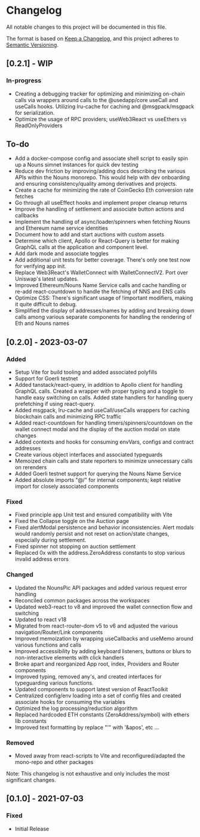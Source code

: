 # Changelog

All notable changes to this project will be documented in this file.

The format is based on [Keep a Changelog](https://keepachangelog.com/en/1.0.0/),
and this project adheres to [Semantic Versioning](https://semver.org/spec/v2.0.0.html).

## [0.2.1] - WIP
### In-progress
- Creating a debugging tracker for optimizing and minimizing on-chain calls via wrappers around calls to the @usedapp/core useCall and useCalls hooks. Utilizing lru-cache for caching and @msgpack/msgpack for serialization.
- Optimize the usage of RPC providers; useWeb3React vs useEthers vs ReadOnlyProviders

## To-do
- Add a docker-compose config and associate shell script to easily spin up a Nouns simnet instances for quick dev testing
- Reduce dev friction by improving/adding docs describing the various APIs within the Nouns monorepo. This would help with dev onboarding and ensuring consistency/quality among derivatives and projects. 
- Create a cache for minimizing the rate of CoinGecko Eth conversion rate fetches
- Go through all useEffect hooks and implement proper cleanup returns
- Improve the handling of settlement and associate button actions and callbacks
- Implement the handling of async/loader/spinners when fetching Nouns and Ethereum name service identities 
- Document how to add and start auctions with custom assets
- Determine which client, Apollo or React-Query is better for making GraphQL calls at the application and component level.
- Add dark mode and associate toggles
- Add additional unit tests for better coverage. There's only one test now for verifying app init.
- Replace Web3React's WalletConnect with WalletConnectV2. Port over Uniswap's latest updates.
- Improved Ethereum/Nouns Name Service calls and cache handling or re-add react-countdown to handle the fetching of NNS and ENS calls
- Optimize CSS: There's significant usage of !important modifiers, making it quite difficult to debug.
- Simplified the display of addresses/names by adding and breaking down calls among various separate components for handling the rendering of Eth and Nouns names


## [0.2.0] - 2023-03-07
### Added
- Setup Vite for build tooling and added associated polyfills
- Support for Goerli testnet
- Added tanstack/react-query, in addition to Apollo client for handling GraphQL calls. Created a wrapper with proper typing and a toggle to handle easy switching on calls. Added state handlers for handling query prefetching if using react-query.
- Added msgpack, lru-cache and useCall/useCalls wrappers for caching blockchain calls and minimizing RPC traffic
- Added react-countdown for handling timers/spinners/countdown on the wallet connect modal and the display of the auction modal on state changes
- Added contexts and hooks for consuming envVars, configs and contract addresses
- Create various object interfaces and associated typeguards 
- Memoized chain calls and state reporters to minimize unnecessary calls on rerenders
- Added Goerli testnet support for querying the Nouns Name Service
- Added absolute imports "@/" for internal components; kept relative import for closely associated components

### Fixed
- Fixed principle app Unit test and ensured compatibility with Vite
- Fixed the Collapse toggle on the Auction page
- Fixed alertModal persistence and behavior inconsistencies. Alert modals would randomly persist and not reset on action/state changes, especially during settlement.
- Fixed spinner not stopping on auction settlement
- Replaced 0x with the address.ZeroAddress constants to stop various invalid address errors

### Changed
- Updated the NounsPic API packages and added various request error handling
- Reconciled common packages across the workspaces
- Updated web3-react to v8 and improved the wallet connection flow and switching
- Updated to react v18
- Migrated from react-router-dom v5 to v6 and adjusted the various navigation/Router/Link components
- Improved memoization by wrapping useCallbacks and useMemo around various functions and calls
- Improved accessibility by adding keyboard listeners, buttons or blurs to non-interactive elements with click handlers
- Broke apart and reorganized App root, index, Providers and Router components
- Improved typing, removed any's, and created interfaces for typeguarding various functions.
- Updated components to support latest version of ReactToolkit
- Centralized config/env loading into a set of config files and created associate hooks for consuming the variables
- Optimized the log processing/reduction algorithm
- Replaced hardcoded ETH constants (ZeroAddress/symbol) with ethers lib constants
- Improved text formatting by replace "'" with '&apos', etc ...

### Removed
- Moved away from react-scripts to Vite and reconfigured/adapted the mono-repo and other packages

Note: This changelog is not exhaustive and only includes the most significant changes.

## [0.1.0] - 2021-07-03
### Fixed
- Initial Release